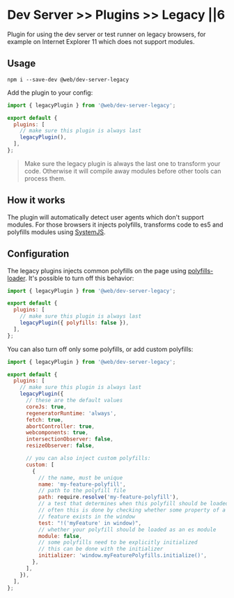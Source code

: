 # Dev Server >> Plugins >> Legacy ||6

Plugin for using the dev server or test runner on legacy browsers, for example on Internet Explorer 11 which does not support modules.

## Usage

```
npm i --save-dev @web/dev-server-legacy
```

Add the plugin to your config:

```js
import { legacyPlugin } from '@web/dev-server-legacy';

export default {
  plugins: [
    // make sure this plugin is always last
    legacyPlugin(),
  ],
};
```

> Make sure the legacy plugin is always the last one to transform your code. Otherwise it will compile away modules before other tools can process them.

## How it works

The plugin will automatically detect user agents which don't support modules. For those browsers it injects polyfills, transforms code to es5 and polyfills modules using [SystemJS](https://www.npmjs.com/package/systemjs).

## Configuration

The legacy plugins injects common polyfills on the page using [polyfills-loader](https://github.com/open-wc/open-wc/tree/master/packages/polyfills-loader). It's possible to turn off this behavior:

```js
import { legacyPlugin } from '@web/dev-server-legacy';

export default {
  plugins: [
    // make sure this plugin is always last
    legacyPlugin({ polyfills: false }),
  ],
};
```

You can also turn off only some polyfills, or add custom polyfills:

```js
import { legacyPlugin } from '@web/dev-server-legacy';

export default {
  plugins: [
    // make sure this plugin is always last
    legacyPlugin({
      // these are the default values
      coreJs: true,
      regeneratorRuntime: 'always',
      fetch: true,
      abortController: true,
      webcomponents: true,
      intersectionObserver: false,
      resizeObserver: false,

      // you can also inject custom polyfills:
      custom: [
        {
          // the name, must be unique
          name: 'my-feature-polyfill',
          // path to the polyfill file
          path: require.resolve('my-feature-polyfill'),
          // a test that determines when this polyfill should be loaded
          // often this is done by checking whether some property of a
          // feature exists in the window
          test: "!('myFeature' in window)",
          // whether your polyfill should be loaded as an es module
          module: false,
          // some polyfills need to be explicitly initialized
          // this can be done with the initializer
          initializer: 'window.myFeaturePolyfills.initialize()',
        },
      ],
    }),
  ],
};
```
